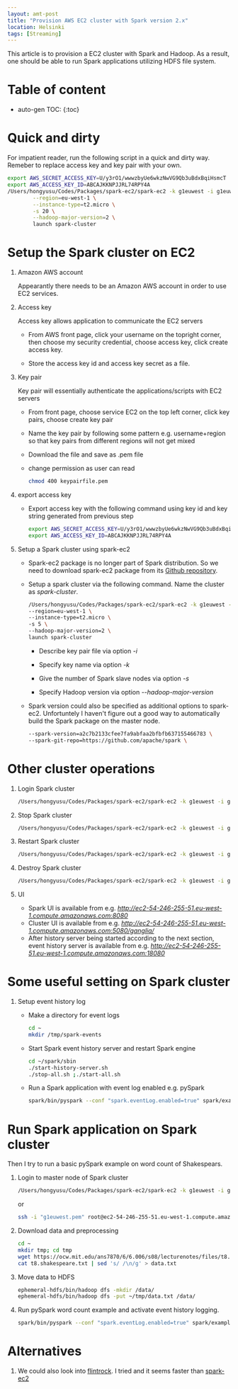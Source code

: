 ```yaml
---
layout: amt-post 
title: "Provision AWS EC2 cluster with Spark version 2.x"
location: Helsinki
tags: [Streaming]
---
```


This article is to provision a EC2 cluster with Spark and Hadoop. As a result, one should be able to run Spark applications utilizing HDFS file system. 

# Table of content
* auto-gen TOC:
{:toc}

# Quick and dirty

For impatient reader, run the following script in a quick and dirty way. Remeber to replace access key and key pair with your own.

```bash
export AWS_SECRET_ACCESS_KEY=U/y3rO1/wwwzbyUe6wkzNwVG9Qb3uBdxBqiHsmcT
export AWS_ACCESS_KEY_ID=ABCAJKKNPJJRL74RPY4A
/Users/hongyusu/Codes/Packages/spark-ec2/spark-ec2 -k g1euwest -i g1euwest.pem \
        --region=eu-west-1 \
        --instance-type=t2.micro \
        -s 20 \
        --hadoop-major-version=2 \
        launch spark-cluster
```

# Setup the Spark cluster on EC2

1. Amazon AWS account

   Appearantly there needs to be an Amazon AWS account in order to use EC2 services. 

1. Access key 

   Access key allows application to communicate the EC2 servers

   - From AWS front page, click your username on the topright corner, then choose my security credential, choose access key, click create access key. 

   - Store the access key id and access key secret as a file. 

1. Key pair

   Key pair will essentially authenticate the applications/scripts with EC2 servers

   - From front page, choose service EC2 on the top left corner, click key pairs, choose create key pair

   - Name the key pair by following some pattern e.g. username+region so that key pairs from different regions will not get mixed 

   - Download the file and save as .pem file

   - change permission as user can read

     ```bash
     chmod 400 keypairfile.pem
     ```

1. export access key

   - Export access key with the following command using key id and key string generated from previous step

     ```bash
     export AWS_SECRET_ACCESS_KEY=U/y3rO1/wwwzbyUe6wkzNwVG9Qb3uBdxBqiHsmcT
     export AWS_ACCESS_KEY_ID=ABCAJKKNPJJRL74RPY4A
     ```

1. Setup a Spark cluster using spark-ec2

   - Spark-ec2 package is no longer part of Spark distribution. So we need to download spark-ec2 package from its [Github repository](https://github.com/amplab/spark-ec2).

   - Setup a spark cluster via the following command. Name the cluster as _spark-cluster_.

     ```bash
     /Users/hongyusu/Codes/Packages/spark-ec2/spark-ec2 -k g1euwest -i g1euwest.pem \
     --region=eu-west-1 \
     --instance-type=t2.micro \
     -s 5 \
     --hadoop-major-version=2 \
     launch spark-cluster
     ```

     - Describe key pair file via option _-i_

     - Specify key name via option _-k_

     - Give the number of Spark slave nodes via option _-s_ 

     - Specify Hadoop version via option _--hadoop-major-version_

   - Spark version could also be specified as additional options to spark-ec2. Unfortuntely I haven't figure out a good way to automatically build the Spark package on the master node. 

     ```bash
     --spark-version=a2c7b2133cfee7fa9abfaa2bfbfb637155466783 \
     --spark-git-repo=https://github.com/apache/spark \
     ```

# Other cluster operations

1. Login Spark cluster
   
   ```bash
   /Users/hongyusu/Codes/Packages/spark-ec2/spark-ec2 -k g1euwest -i g1euwest.pem --region=eu-west-1 login spark-cluster
   ```

1. Stop Spark cluster
   
   ```bash
   /Users/hongyusu/Codes/Packages/spark-ec2/spark-ec2 -k g1euwest -i g1euwest.pem --region=eu-west-1 stop spark-cluster
   ```

1. Restart Spark cluster
   
   ```bash
   /Users/hongyusu/Codes/Packages/spark-ec2/spark-ec2 -k g1euwest -i g1euwest.pem --region=eu-west-1 start spark-cluster
   ```

1. Destroy Spark cluster
   
   ```bash
   /Users/hongyusu/Codes/Packages/spark-ec2/spark-ec2 -k g1euwest -i g1euwest.pem --region=eu-west-1 destroy spark-cluster
   ```

1. UI

   - Spark UI is available from e.g. _http://ec2-54-246-255-51.eu-west-1.compute.amazonaws.com:8080_
   - Cluster UI is available from e.g. _http://ec2-54-246-255-51.eu-west-1.compute.amazonaws.com:5080/ganglia/_ 
   - After history server being started according to the next section, event history server is available from e.g. _http://ec2-54-246-255-51.eu-west-1.compute.amazonaws.com:18080_


# Some useful setting on Spark cluster

  1. Setup event history log
     
     - Make a directory for event logs

       ```bash
       cd ~
       mkdir /tmp/spark-events
       ```

     - Start Spark event history server and restart Spark engine
     
       ```bash
       cd ~/spark/sbin
       ./start-history-server.sh
       ./stop-all.sh ;./start-all.sh 
       ```

     - Run a Spark application with event log enabled e.g. pySpark

       ```bash
       spark/bin/pyspark --conf "spark.eventLog.enabled=true" spark/examples/src/main/python/wordcount.py /data/data.txt
       ```

# Run Spark application on Spark cluster

Then I try to run a basic pySpark example on word count of Shakespears.

1. Login to master node of Spark cluster

   ```bash
   /Users/hongyusu/Codes/Packages/spark-ec2/spark-ec2 -k g1euwest -i g1euwest.pem --region=eu-west-1 login spark-cluster
   ```

   or 

   ```bash
   ssh -i "g1euwest.pem" root@ec2-54-246-255-51.eu-west-1.compute.amazonaws.com
   ```

1. Download data and preprocessing

   ```bash
   cd ~
   mkdir tmp; cd tmp
   wget https://ocw.mit.edu/ans7870/6/6.006/s08/lecturenotes/files/t8.shakespeare.txt  
   cat t8.shakespeare.txt | sed 's/ /\n/g' > data.txt
   ```

1. Move data to HDFS

   ```bash
   ephemeral-hdfs/bin/hadoop dfs -mkdir /data/
   ephemeral-hdfs/bin/hadoop dfs -put ~/tmp/data.txt /data/
   ```

1. Run pySpark word count example and activate event history logging.

   ```bash
   spark/bin/pyspark --conf "spark.eventLog.enabled=true" spark/examples/src/main/python/wordcount.py /data/data.txt
   ```
 
# Alternatives

  1. We could also look into [flintrock](https://github.com/nchammas/flintrock). I tried and it seems faster than [spark-ec2](https://github.com/amplab/spark-ec2)


